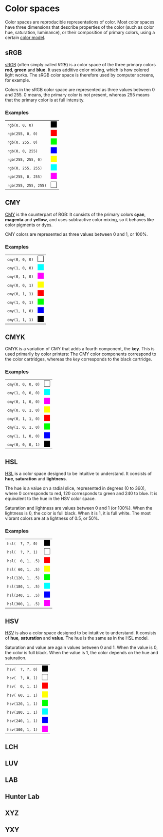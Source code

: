 # Color spaces

Color spaces are reproducible representations of color. Most color spaces have three dimensions that describe properties of the color (such as color hue, saturation, luminance), or their composition of primary colors, using a certain [color model](https://en.wikipedia.org/wiki/Color_model).


## sRGB

[sRGB](https://en.wikipedia.org/wiki/SRGB) (often simply called _RGB_) is a color space of the three primary colors **red**, **green** and **blue**. It uses additive color mixing, which is how colored light works. The sRGB color space is therefore used by computer screens, for example.

Colors in the sRGB color space are represented as three values between 0 and 255. 0 means, the primary color is not present, whereas 255 means that the primary color is at full intensity.

### Examples

|                         |                      |
| ----------------------- |--------------------- |
| `rgb(0, 0, 0)`          | ![color](docs/colors/black.png)
| `rgb(255, 0, 0)`        | ![color](docs/colors/red.png)
| `rgb(0, 255, 0)`        | ![color](docs/colors/green.png)
| `rgb(0, 0, 255)`        | ![color](docs/colors/blue.png)
| `rgb(255, 255, 0)`      | ![color](docs/colors/yellow.png)
| `rgb(0, 255, 255)`      | ![color](docs/colors/cyan.png)
| `rgb(255, 0, 255)`      | ![color](docs/colors/magenta.png)
| `rgb(255, 255, 255)`    | ![color](docs/colors/white.png)

## CMY

[CMY](https://en.wikipedia.org/wiki/CMY_color_model) is the counterpart of RGB: It consists of the primary colors **cyan**, **magenta** and **yellow**, and uses subtractive color mixing, so it behaves like color pigments or dyes.

CMY colors are represented as three values between 0 and 1, or 100%.

### Examples

|                |                      |
| ---------------|--------------------- |
| `cmy(0, 0, 0)` | ![color](docs/colors/white.png)
| `cmy(1, 0, 0)` | ![color](docs/colors/cyan.png)
| `cmy(0, 1, 0)` | ![color](docs/colors/magenta.png)
| `cmy(0, 0, 1)` | ![color](docs/colors/yellow.png)
| `cmy(0, 1, 1)` | ![color](docs/colors/red.png)
| `cmy(1, 0, 1)` | ![color](docs/colors/green.png)
| `cmy(1, 1, 0)` | ![color](docs/colors/blue.png)
| `cmy(1, 1, 1)` | ![color](docs/colors/black.png)

## CMYK

CMYK is a variation of CMY that adds a fourth component, the **key**. This is used primarily by color printers: The CMY color components correspond to the color cartridges, whereas the _key_ corresponds to the black cartridge.

### Examples

|                   |                      |
| ------------------|--------------------- |
| `cmy(0, 0, 0, 0)` | ![color](docs/colors/white.png)
| `cmy(1, 0, 0, 0)` | ![color](docs/colors/cyan.png)
| `cmy(0, 1, 0, 0)` | ![color](docs/colors/magenta.png)
| `cmy(0, 0, 1, 0)` | ![color](docs/colors/yellow.png)
| `cmy(0, 1, 1, 0)` | ![color](docs/colors/red.png)
| `cmy(1, 0, 1, 0)` | ![color](docs/colors/green.png)
| `cmy(1, 1, 0, 0)` | ![color](docs/colors/blue.png)
| `cmy(0, 0, 0, 1)` | ![color](docs/colors/black.png)

## HSL

[HSL](https://en.wikipedia.org/wiki/HSL_and_HSV) is a color space designed to be intuitive to understand. It consists of **hue**, **saturation** and **lightness**.

The hue is a value on a radial slice, represented in degrees (0 to 360), where 0 corresponds to red, 120 corresponds to green and 240 to blue. It is equivalent to the hue in the HSV color space.

Saturation and lightness are values between 0 and 1 (or 100%). When the lightness is 0, the color is full black. When it is 1, it is full white. The most vibrant colors are at a lightness of 0.5, or 50%.

### Examples

|                   |                      |
| ------------------|--------------------- |
| <code>hsl(&nbsp; ?, ?,  0)</code> | ![color](docs/colors/black.png)
| <code>hsl(&nbsp; ?, ?,  1)</code> | ![color](docs/colors/white.png)
| <code>hsl(&nbsp; 0, 1, .5)</code> | ![color](docs/colors/red.png)
| `hsl( 60, 1, .5)` | ![color](docs/colors/yellow.png)
| `hsl(120, 1, .5)` | ![color](docs/colors/green.png)
| `hsl(180, 1, .5)` | ![color](docs/colors/cyan.png)
| `hsl(240, 1, .5)` | ![color](docs/colors/blue.png)
| `hsl(300, 1, .5)` | ![color](docs/colors/magenta.png)

## HSV

[HSV](https://en.wikipedia.org/wiki/HSL_and_HSV) is also a color space designed to be intuitive to understand. It consists of **hue**, **saturation** and **value**. The hue is the same as in the HSL model.

Saturation and value are again values between 0 and 1. When the value is 0, the color is full black. When the value is 1, the color depends on the hue and saturation.

|                  |                      |
| -----------------|--------------------- |
| <code>hsv(&nbsp; ?, ?, 0)</code> | ![color](docs/colors/black.png)
| <code>hsv(&nbsp; ?, 0, 1)</code> | ![color](docs/colors/white.png)
| <code>hsv(&nbsp; 0, 1, 1)</code> | ![color](docs/colors/red.png)
| `hsv( 60, 1, 1)` | ![color](docs/colors/yellow.png)
| `hsv(120, 1, 1)` | ![color](docs/colors/green.png)
| `hsv(180, 1, 1)` | ![color](docs/colors/cyan.png)
| `hsv(240, 1, 1)` | ![color](docs/colors/blue.png)
| `hsv(300, 1, 1)` | ![color](docs/colors/magenta.png)

## LCH

## LUV

## LAB

## Hunter Lab

## XYZ

## YXY
